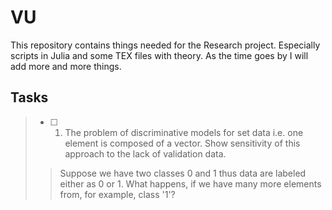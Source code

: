 # VU

This repository contains things needed for the Research project. Especially scripts in Julia and some TEX files with theory. As the time goes by I will add more and more things. 
## Tasks
> - [ ] 1. The problem of discriminative models for set data i.e. one element is composed of a vector. Show sensitivity of this approach to the lack of validation data.
>> Suppose we have two classes 0 and 1 thus data are labeled either as 0 or 1. What happens, if we have many more elements from, for example, class '1'? 
